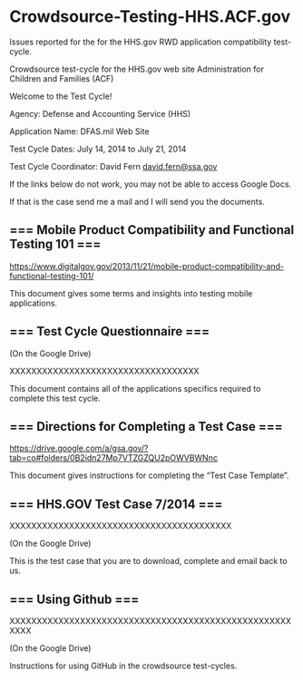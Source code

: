 Crowdsource-Testing-HHS.ACF.gov
============================

Issues reported for the for the HHS.gov RWD application compatibility test-cycle. 


Crowdsource test-cycle for the HHS.gov web site Administration for Children and Families (ACF)

Welcome to the Test Cycle!

Agency: Defense and Accounting Service (HHS)

Application Name: DFAS.mil Web Site

Test Cycle Dates: July 14, 2014 to July 21, 2014

Test Cycle Coordinator: David Fern david.fern@ssa.gov

If the links below do not work, you may not be able to access Google Docs.

If that is the case send me a mail and I will send you the documents.

=== Mobile Product Compatibility and Functional Testing 101 ===
--------------------------
https://www.digitalgov.gov/2013/11/21/mobile-product-compatibility-and-functional-testing-101/

This document gives some terms and insights into testing mobile applications.

=== Test Cycle Questionnaire ===
--------------------------
(On the Google Drive)

XXXXXXXXXXXXXXXXXXXXXXXXXXXXXXXXXXX

This document contains all of the applications specifics required to complete this test cycle.

=== Directions for Completing a Test Case ===
--------------------------
https://drive.google.com/a/gsa.gov/?tab=co#folders/0B2idn27Mp7VTZGZQU2pOWVBWNnc

This document gives instructions for completing the “Test Case Template”.

=== HHS.GOV Test Case 7/2014 ===
--------------------------
XXXXXXXXXXXXXXXXXXXXXXXXXXXXXXXXXXXXXXXXX

(On the Google Drive)

This is the test case that you are to download, complete and email back to us.

=== Using Github ===
--------------------------
XXXXXXXXXXXXXXXXXXXXXXXXXXXXXXXXXXXXXXXXXXXXXXXXXXXXXXXX

(On the Google Drive)

Instructions for using GitHub in the crowdsource test-cycles.

